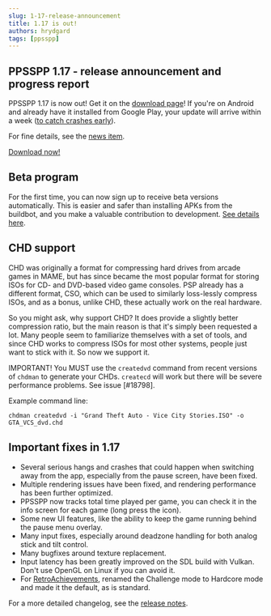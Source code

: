 ```yaml
---
slug: 1-17-release-announcement
title: 1.17 is out!
authors: hrydgard
tags: [ppsspp]
---
```


## PPSSPP 1.17 - release announcement and progress report

PPSSPP 1.17 is now out! Get it on the [download page](/download)! If you're on Android and already have it installed from Google Play, your update will arrive within a week ([to catch crashes early](/docs/reference/android-release-process)).

For fine details, see the [news item](/news/release-1.17).

[Download now!](/download)

## Beta program

For the first time, you can now sign up to receive beta versions automatically. This is easier and safer than installing APKs from the buildbot, and you make a valuable contribution to development. [See details here](/docs/development/beta-testing).

## CHD support

CHD was originally a format for compressing hard drives from arcade games in MAME, but has since became the most popular format for storing ISOs for CD- and DVD-based video game consoles. PSP already has a different format, CSO, which can be used to similarly loss-lessly compress ISOs, and as a bonus, unlike CHD, these actually work on the real hardware.

So you might ask, why support CHD? It does provide a slightly better compression ratio, but the main reason is that it's simply been requested a lot. Many people seem to familiarize themselves with a set of tools, and since CHD works to compress ISOs for most other systems, people just want to stick with it. So now we support it.

IMPORTANT! You MUST use the `createdvd` command from recent versions of `chdman` to generate your CHDs. `createcd` will work but there will be severe performance problems. See issue [#18798].

Example command line:

`chdman createdvd -i "Grand Theft Auto - Vice City Stories.ISO" -o GTA_VCS_dvd.chd`

## Important fixes in 1.17

* Several serious hangs and crashes that could happen when switching away from the app, especially from the pause screen, have been fixed.
* Multiple rendering issues have been fixed, and rendering performance has been further optimized.
* PPSSPP now tracks total time played per game, you can check it in the info screen for each game (long press the icon).
* Some new UI features, like the ability to keep the game running behind the pause menu overlay.
* Many input fixes, especially around deadzone handling for both analog stick and tilt control.
* Many bugfixes around texture replacement.
* Input latency has been greatly improved on the SDL build with Vulkan. Don't use OpenGL on Linux if you can avoid it.
* For [RetroAchievements](/docs/reference/retro-achievements), renamed the Challenge mode to Hardcore mode and made it the default, as is standard.

For a more detailed changelog, see the [release notes](/news/release-1.17).
